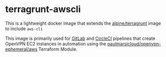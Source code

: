 # terragrunt-awscli

This is a lightweight docker image that extends the [alpine/terragrunt](https://hub.docker.com/r/alpine/terragrunt) image to include `aws-cli`

This image is primarily used for [GitLab](https://gitlab.com/paulmarsicloud/openvpn-ephemeral-template) and [CircleCI](https://github.com/paulmarsicloud/openvpn-ephemeral-circleci-template/) pipelines that create OpenVPN EC2 instances in automation using the [paulmarsicloud/openvpn-ephemeral/aws](https://registry.terraform.io/modules/paulmarsicloud/openvpn-ephemeral/aws/latest) Terraform Module.
